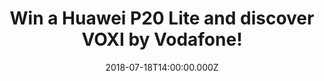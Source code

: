 ---
campaign-uuid: "c-8b0dd633-8f3d-4828-a225-db50b56eb036"
type: "Preview"
category: "Other"
date: "2018-07-18T14:00:00.000Z"
end-date: "2018-08-18T23:59:00.000Z"
disable-form: false
is_promoted: true
has_entry_page: true
title: "Win a Huawei P20 Lite and discover VOXI by Vodafone!"
competition-description: "<p>Powerful dual camera, Extraordinary vision, From selfie\
  \ to self-portrait…YES! You are right, we are talking about one of the best phones\
  \ of the moment: the Huawei P20 Lite and thanks to NME AAA it could be yours!\r\n\
  We are giving away the brand new Huawei P20 Lite to one of our lucky members in\
  \ combination with a great offer from VOXI by Vodafone: double data until end of\
  \ August!</p>\r\n<p>Click below for a chance to win!</p>"
hero-header: "Win a Huawei P20 Lite and discover VOXI by Vodafone!"
terms-confirmation: "N/A"
banner-img: "https://assets.expresslyapp.com/asset-60f703be-bfda-486b-b2a6-f052e2c86a63.jpg"
logo-left-href: "https://www.voxi.co.uk"
logo-left-image: "https://assets.expresslyapp.com/0bd4438a-8ac2-4292-ab8c-1ee2cc65f7f2-thumb.png"
logo-left-title: "VOXI"
bg-image-hero: "https://assets.expresslyapp.com/asset-49772ca5-5df7-431e-8d23-8b72fbd5f992.jpg"
bg-image-first: "https://assets.expresslyapp.com/asset-65888b93-3f4c-4916-943a-b110a18e6349.jpg"
bg-image-second: "https://assets.expresslyapp.com/asset-2568a249-4836-4812-bef6-990e3124ec7e.jpg"
bg-image-third: "https://assets.expresslyapp.com/asset-9eab7205-ad86-4705-abe8-da0369aa6338.jpg"
section1-content: "<p>Great for your Social pictures and videos.</p>\r\n<p>The P20\
  \ lite's state-of-the-art 16-megapixel dual rear camera delivers natural 'bokeh'\
  \ effects to your shots, creating professional-looking soft backgrounds and adding\
  \ more focus on the subject of your image.</p>\r\n<p>Amazing colours all-round with\
  \ extraordinary vision on the 5.84-inch Huawei FullView FHD+ display! PLUS P20 lite's\
  \ exterior has been designed with stylish, smooth glass casing and metallic body!</p>"
section2-content: "<p>VOXI is a new mobile network powered by Vodafone. It’s only\
  \ available to under 30s and is built for endless possibilities through Endless\
  \ Social Data! With VOXI you will enjoy endless benefits:</p>\r\n<p>\r\n<ul>\r\n\
  <li>Endless Social Data: unlimited use of social apps without eating your data</li>\r\
  \n<li>Endless Flexibility: no contract, cancel anytime</li>\r\n<li>Endless calls\
  \ and texts: unlimited calls, texts and picture messages</li>\r\n<li>Endless Roaming:\
  \ use your phone in EU, no extra cost</li>\r\n</ul>\r\n</p>"
section3-content: "<p>Order your free VOXI SIM now and we will double data on all\
  \ plans. Be quick, as the offer ends July 29th.</p>\r\n<p>If you don’t want to miss\
  \ this amazing opportunity of winning the brand new Huawei P20 Lite… hurry up and\
  \ enter the form below and it could be coming home with you!</p>\r\n<p>Good luck!</p>"
entry-title: "Win a Huawei P20 Lite and discover VOXI by Vodafone!"
entry-content: "Enter the draw to win the Huawei P20 Lite and discover VOXI by Vodafone,\
  \ by completing the form below before 23:59 on 18th of August 2018."
has-winner: false
prize-description: "One Huawei P20 Lite 64GB"
special-conditions: "Multiple entries are allowed up to one every day."
---
